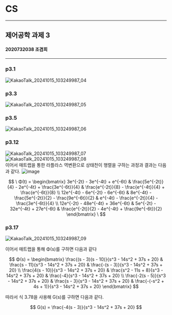 # CS
---
## 제어공학 과제 3
#### 2020732038 조겸희

---
### p3.1
![KakaoTalk_20241015_103249987_04](https://github.com/user-attachments/assets/a83fe850-6330-48a0-987c-caca1fe099f4)   

### p3.3
![KakaoTalk_20241015_103249987_05](https://github.com/user-attachments/assets/b04ff2a7-a0e9-4848-995d-1cdd68f3be72)

### p3.5
![KakaoTalk_20241015_103249987_06](https://github.com/user-attachments/assets/270215c4-9dcc-4211-a556-32d37594193b)

### p3.12
![KakaoTalk_20241015_103249987_07](https://github.com/user-attachments/assets/8897dc0c-661b-4b20-ba85-3a4495d10871)
![KakaoTalk_20241015_103249987_08](https://github.com/user-attachments/assets/fbd48217-878e-48af-b23a-05bde7093cb4)   
이어서 매트랩을 통한 라플라스 역변환으로 상태천이 행렬을 구하는 과정과 결과는 다음과 같다.
![image](https://github.com/user-attachments/assets/10fef046-53c6-47c0-a064-9f456f4b1421)   

$$
\ Φ(t) =  
\begin{bmatrix}
3e^{-2t} - 3e^{-4t} + e^{-6t} & \frac{5e^{-2t}}{4} - 2e^{-4t} + \frac{3e^{-6t}}{4} & \frac{e^{-2t}}{8} - \frac{e^{-4t}}{4} + \frac{e^{-6t}}{8} \\
12e^{-4t} - 6e^{-2t} - 6e^{-6t} & 8e^{-4t} - \frac{5e^{-2t}}{2} - \frac{9e^{-6t}}{2} & e^{-4t} - \frac{e^{-2t}}{4} - \frac{3e^{-6t}}{4} \\
12e^{-2t} - 48e^{-4t} + 36e^{-6t} & 5e^{-2t} - 32e^{-4t} + 27e^{-6t} & \frac{e^{-2t}}{2} - 4e^{-4t} + \frac{9e^{-6t}}{2}
\end{bmatrix}
\
$$   

### p3.17
![KakaoTalk_20241015_103249987_09](https://github.com/user-attachments/assets/802e1bd8-0cea-4ec5-996a-f1b7fb2d4d85)

이어서 매트랩을 통해 Φ(s)를 구하면 다음과 같다   

$$ 
Φ(s) = 
\begin{bmatrix}
\frac{(s - 3)(s - 10)}{s^3 - 14s^2 + 37s + 20} & \frac{s - 11}{s^3 - 14s^2 + 37s + 20} & \frac{-(s - 3)}{s^3 - 14s^2 + 37s + 20} \\
\frac{4(s - 10)}{s^3 - 14s^2 + 37s + 20} & \frac{s^2 - 11s + 8}{s^3 - 14s^2 + 37s + 20} & \frac{-4}{s^3 - 14s^2 + 37s + 20} \\
\frac{-2(s - 5)}{s^3 - 14s^2 + 37s + 20} & \frac{s - 3}{s^3 - 14s^2 + 37s + 20} & \frac{-(-s^2 + 4s + 1)}{s^3 - 14s^2 + 37s + 20}
\end{bmatrix}
$$   

따라서 식 3.78을 사용해 G(s)를 구하면 다음과 같다.   

$$
G(s) = 
\frac{-4(s - 3)}{s^3 - 14s^2 + 37s + 20}
$$

